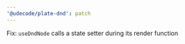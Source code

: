 ```yaml
---
'@udecode/plate-dnd': patch
---
```


Fix: `useDndNode` calls a state setter during its render function
